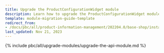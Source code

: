 ```yaml
---
title: Upgrade the ProductConfigurationWidget module
description: Learn how to upgrade the ProductConfigurationWidget module to a newer version.
template: module-migration-guide-template
redirect_from:
- /docs/pbc/all/product-information-management/202204.0/base-shop/install-and-upgrade/upgrade-modules/upgrade-the-productconfigurationwidget-module.html
last_updated: Nov 21, 2023
---
```


{% include pbc/all/upgrade-modules/upgrade-the-api-module.md %} <!-- To edit, see /_includes/pbc/all/upgrade-modules/upgrade-the-api-module.md -->
